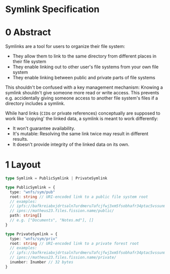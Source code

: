 # Symlink Specification

# 0 Abstract

Symlinks are a tool for users to organize their file system:
- They allow them to link to the same directory from different places in their file system
- They enable linking out to other user's file systems from your own file system
- They enable linking between public and private parts of file systems

This shouldn't be confused with a key management mechanism: Knowing a symlink shouldn't give someone more read or write access. This prevents e.g. accidentally giving someone access to another file system's files if a directory includes a symlink.

While hard links (`CID`s or private references) conceptually are supposed to work like 'copying' the linked data, a symlink is meant to work differently:
- It won't guarantee availability.
- It's mutable: Resolving the same link twice may result in different results.
- It doesn't provide integrity of the linked data on its own.

# 1 Layout

```ts
type Symlink = PublicSymlink | PrivateSymlink

type PublicSymlink = {
  type: "wnfs/sym/pub"
  root: string // URI-encoded link to a public file system root
  // examples:
  // ipfs://bafkreiabxjdrtsaln7urdmeru7afcjfwj3xm5fsobhafr34ptac5vssunm
  // ipns://matheus23.files.fission.name/public/
  path: string[]
  // e.g. ["Documents", "Notes.md"], []
}

type PrivateSymlink = {
  type: "wnfs/sym/priv"
  root: string // URI-encoded link to a private forest root
  // examples:
  // ipfs://bafkreiabxjdrtsaln7urdmeru7afcjfwj3xm5fsobhafr34ptac5vssunm
  // ipns://matheus23.files.fission.name/private/
  inumber: Inumber // 32 bytes
}
```
